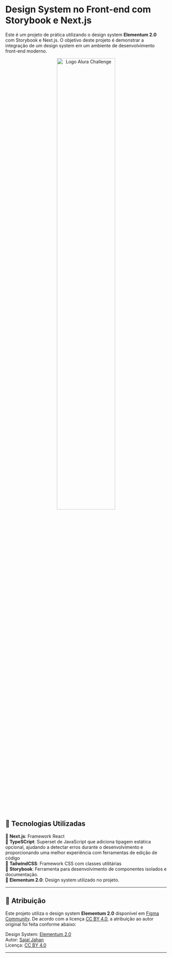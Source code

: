 # Design System no Front-end com Storybook e Next.js

Este é um projeto de prática utilizando o design system **Elementum 2.0** com Storybook e Next.js. O objetivo deste projeto é demonstrar a integração de um design system em um ambiente de desenvolvimento front-end moderno.

<p align="center">
  <img src=".github/thumbnail.svg" alt="Logo Alura Challenge" width="60%">
</p>

## 🔨 Tecnologias Utilizadas

🔷 **Next.js**: Framework React <br>
🔷 **TypeSCript**: Superset de JavaScript que adiciona tipagem estática opcional, ajudando a detectar erros durante o desenvolvimento e proporcionando uma melhor experiência com ferramentas de edição de código <br>
🔷 **TailwindCSS**: Framework CSS com classes utilitárias <br>
🔷 **Storybook**: Ferramenta para desenvolvimento de componentes isolados e documentação. <br>
🔷 **Elementum 2.0**: Design system utilizado no projeto. <br>

---

## 📄 Atribuição
Este projeto utiliza o design system **Elementum 2.0** disponível em [Figma Community](https://www.figma.com/community). De acordo com a licença [CC BY 4.0](https://creativecommons.org/licenses/by/4.0/), a atribuição ao autor original foi feita conforme abaixo:

Design System: [Elementum 2.0](https://www.figma.com/community/file/1366156810458494400) <br>
Autor: [Sajal Jahan](https://www.figma.com/@ruvojahan) <br>
Licença: [CC BY 4.0](https://creativecommons.org/licenses/by/4.0/) <br>


---

